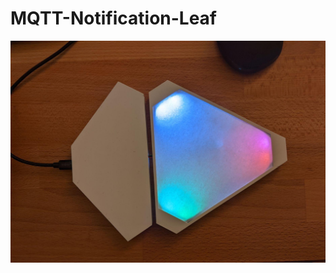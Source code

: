 # MQTT-Notification-Leaf

![notification leaf](https://github.com/schneebonus/MQTT-Notification-Leaf/blob/main/leaf1.jpeg?raw=true)
